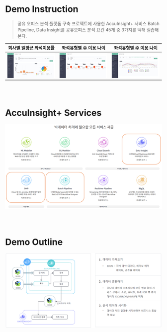 # Demo Instruction
> 공유 오피스 분석 플랫폼 구축 프로젝트에 사용한 AccuInsight+ 서비스 Batch Pipeline, Data Insight를 공유오피스 분석 요건 45개 중 3가지를 택해 실습해본다.
  
| [회사별 일평균 좌석이용률](scenario_1.md) | [좌석유형별 주 이용 나이](scenario_2.md) | [좌석유형별 주 이용 나이](scenario_3.md) |
|---|---|---|
| ![ex_screenshot](./img/scenario1.png) | ![ex_screenshot](./img/scenario2.png) | ![ex_screenshot](./img/scenario3.png) |

<br/><br/>

# AccuInsight+ Services
  
![ex_screenshot](./img/AccuServices.png)

<br/><br/>
# Demo Outline
  
![ex_screenshot](./img/Outline.png)

<br/><br/>
